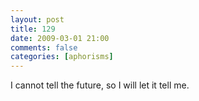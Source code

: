 ```yaml
---
layout: post
title: 129
date: 2009-03-01 21:00
comments: false
categories: [aphorisms]
---
```


I cannot tell the future, so I will let it tell me.
